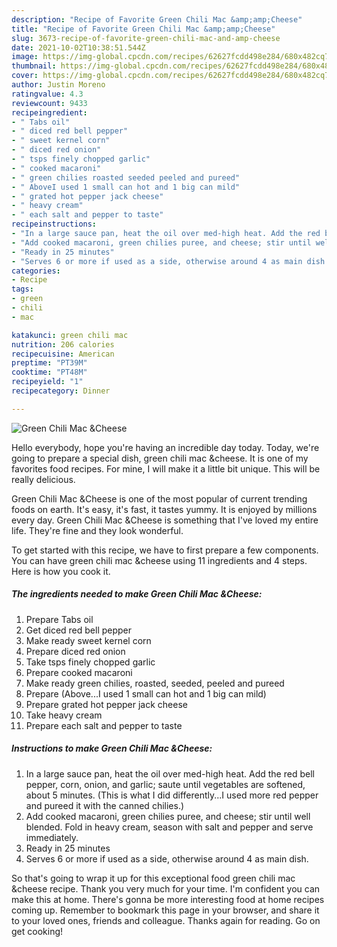 ```yaml
---
description: "Recipe of Favorite Green Chili Mac &amp;amp;Cheese"
title: "Recipe of Favorite Green Chili Mac &amp;amp;Cheese"
slug: 3673-recipe-of-favorite-green-chili-mac-and-amp-cheese
date: 2021-10-02T10:38:51.544Z
image: https://img-global.cpcdn.com/recipes/62627fcdd498e284/680x482cq70/green-chili-mac-cheese-recipe-main-photo.jpg
thumbnail: https://img-global.cpcdn.com/recipes/62627fcdd498e284/680x482cq70/green-chili-mac-cheese-recipe-main-photo.jpg
cover: https://img-global.cpcdn.com/recipes/62627fcdd498e284/680x482cq70/green-chili-mac-cheese-recipe-main-photo.jpg
author: Justin Moreno
ratingvalue: 4.3
reviewcount: 9433
recipeingredient:
- " Tabs oil"
- " diced red bell pepper"
- " sweet kernel corn"
- " diced red onion"
- " tsps finely chopped garlic"
- " cooked macaroni"
- " green chilies roasted seeded peeled and pureed"
- " AboveI used 1 small can hot and 1 big can mild"
- " grated hot pepper jack cheese"
- " heavy cream"
- " each salt and pepper to taste"
recipeinstructions:
- "In a large sauce pan, heat the oil over med-high heat. Add the red bell pepper, corn, onion, and garlic; saute until vegetables are softened, about 5 minutes. (This is what I did differently...I used more red pepper and pureed it with the canned chilies.)"
- "Add cooked macaroni, green chilies puree, and cheese; stir until well blended. Fold in heavy cream, season with salt and pepper and serve immediately."
- "Ready in 25 minutes"
- "Serves 6 or more if used as a side, otherwise around 4 as main dish."
categories:
- Recipe
tags:
- green
- chili
- mac

katakunci: green chili mac 
nutrition: 206 calories
recipecuisine: American
preptime: "PT39M"
cooktime: "PT48M"
recipeyield: "1"
recipecategory: Dinner

---
```



![Green Chili Mac &amp;Cheese](https://img-global.cpcdn.com/recipes/62627fcdd498e284/680x482cq70/green-chili-mac-cheese-recipe-main-photo.jpg)

Hello everybody, hope you're having an incredible day today. Today, we're going to prepare a special dish, green chili mac &amp;cheese. It is one of my favorites food recipes. For mine, I will make it a little bit unique. This will be really delicious.

Green Chili Mac &amp;Cheese is one of the most popular of current trending foods on earth. It's easy, it's fast, it tastes yummy. It is enjoyed by millions every day. Green Chili Mac &amp;Cheese is something that I've loved my entire life. They're fine and they look wonderful.




To get started with this recipe, we have to first prepare a few components. You can have green chili mac &amp;cheese using 11 ingredients and 4 steps. Here is how you cook it.

<!--inarticleads1-->

##### The ingredients needed to make Green Chili Mac &amp;Cheese:

1. Prepare  Tabs oil
1. Get  diced red bell pepper
1. Make ready  sweet kernel corn
1. Prepare  diced red onion
1. Take  tsps finely chopped garlic
1. Prepare  cooked macaroni
1. Make ready  green chilies, roasted, seeded, peeled and pureed
1. Prepare  (Above...I used 1 small can hot and 1 big can mild)
1. Prepare  grated hot pepper jack cheese
1. Take  heavy cream
1. Prepare  each salt and pepper to taste




<!--inarticleads2-->

##### Instructions to make Green Chili Mac &amp;Cheese:

1. In a large sauce pan, heat the oil over med-high heat. Add the red bell pepper, corn, onion, and garlic; saute until vegetables are softened, about 5 minutes. (This is what I did differently...I used more red pepper and pureed it with the canned chilies.)
1. Add cooked macaroni, green chilies puree, and cheese; stir until well blended. Fold in heavy cream, season with salt and pepper and serve immediately.
1. Ready in 25 minutes
1. Serves 6 or more if used as a side, otherwise around 4 as main dish.




So that's going to wrap it up for this exceptional food green chili mac &amp;cheese recipe. Thank you very much for your time. I'm confident you can make this at home. There's gonna be more interesting food at home recipes coming up. Remember to bookmark this page in your browser, and share it to your loved ones, friends and colleague. Thanks again for reading. Go on get cooking!
